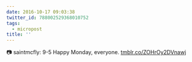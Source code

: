 ```yaml
---
date: 2016-10-17 09:03:38
twitter_id: 788002529368010752
tags:
  - micropost
title: ''
---
```


📷 saintmcfly: 9-5 Happy Monday, everyone. [tmblr.co/ZOHrOy2DVnawj](https://tmblr.co/ZOHrOy2DVnawj)
